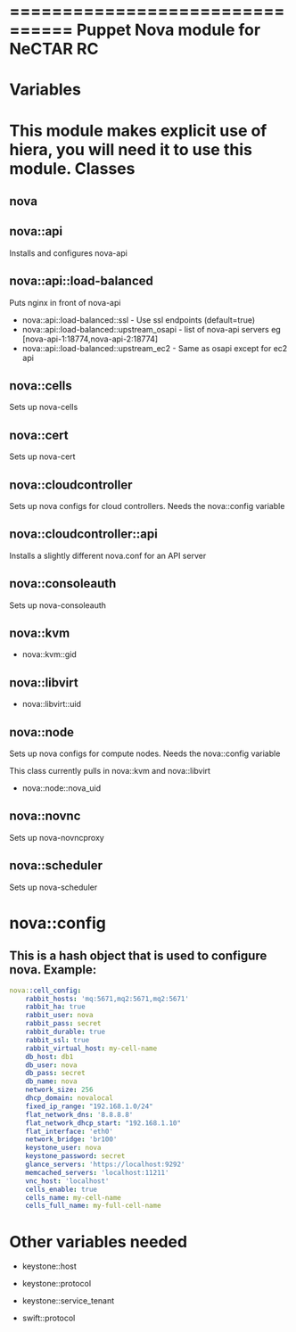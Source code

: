 ================================
Puppet Nova module for NeCTAR RC
================================

Variables
=========

This module makes explicit use of hiera, you will need it to use this module.
Classes
=======

nova
----

nova::api
---------
Installs and configures nova-api

nova::api::load-balanced
------------------------
Puts nginx in front of nova-api

 * nova::api::load-balanced::ssl - Use ssl endpoints (default=true)
 * nova::api::load-balanced::upstream_osapi - list of nova-api servers  eg [nova-api-1:18774,nova-api-2:18774]
 * nova::api::load-balanced::upstream_ec2 - Same as osapi except for ec2 api

nova::cells
-----------
Sets up nova-cells

nova::cert
----------
Sets up nova-cert

nova::cloudcontroller
---------------------
Sets up nova configs for cloud controllers. Needs the nova::config variable

nova::cloudcontroller::api
--------------------------
Installs a slightly different nova.conf for an API server

nova::consoleauth
-----------------
Sets up nova-consoleauth

nova::kvm
---------
 * nova::kvm::gid

nova::libvirt
-------------
 * nova::libvirt::uid

nova::node
----------
Sets up nova configs for compute nodes. Needs the nova::config variable

This class currently pulls in nova::kvm and nova::libvirt

 * nova::node::nova_uid

nova::novnc
-----------
Sets up nova-novncproxy

nova::scheduler
---------------
Sets up nova-scheduler


nova::config
============

This is a hash object that is used to configure nova.
Example:
--------

```yaml
nova::cell_config:
    rabbit_hosts: 'mq:5671,mq2:5671,mq2:5671'
    rabbit_ha: true
    rabbit_user: nova
    rabbit_pass: secret
    rabbit_durable: true
    rabbit_ssl: true
    rabbit_virtual_host: my-cell-name
    db_host: db1
    db_user: nova
    db_pass: secret
    db_name: nova
    network_size: 256
    dhcp_domain: novalocal
    fixed_ip_range: "192.168.1.0/24"
    flat_network_dns: '8.8.8.8'
    flat_network_dhcp_start: "192.168.1.10"
    flat_interface: 'eth0'
    network_bridge: 'br100'
    keystone_user: nova
    keystone_password: secret     
    glance_servers: 'https://localhost:9292'
    memcached_servers: 'localhost:11211'
    vnc_host: 'localhost'
    cells_enable: true
    cells_name: my-cell-name
    cells_full_name: my-full-cell-name
```

Other variables needed
======================

 * keystone::host
 * keystone::protocol
 * keystone::service_tenant

 * swift::protocol
